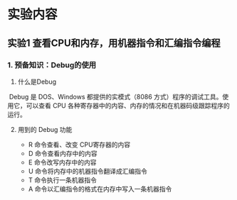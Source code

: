 # 实验内容

## 实验1 查看CPU和内存，用机器指令和汇编指令编程

### 1. 预备知识：Debug的使用

1. 什么是Debug

​		Debug 是 DOS、Windows 都提供的实模式（8086 方式）程序的调试工具。使用它，可以查看 CPU 各种寄存器中的内容、内存的情况和在机器码级跟踪程序的运行。

2. 用到的 Debug 功能

   - R 命令查看、改变 CPU寄存器的内容
   - D 命令查看内存中的内容
   - E 命令改写内存中的内容
   - U 命令将内存中的机器指令翻译成汇编指令
   - T 命令执行一条机器指令
   - A 命令以汇编指令的格式在内存中写入一条机器指令

   